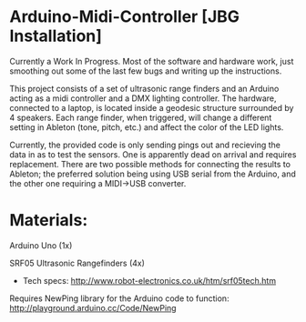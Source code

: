 # Arduino-Midi-Controller [JBG Installation]

Currently a Work In Progress. Most of the software and hardware work, just smoothing out some of the last few bugs and writing up the instructions.

This project consists of a set of ultrasonic range finders and an Arduino acting as a midi controller and a DMX lighting controller. The hardware, connected to a laptop, is located inside a geodesic structure surrounded by 4 speakers. Each range finder, when triggered, will change a different setting in Ableton (tone, pitch, etc.) and affect the color of the LED lights.

Currently, the provided code is only sending pings out and recieving the data in as to test the sensors. One is apparently dead on arrival and requires replacement. There are two possible methods for connecting the results to Ableton; the preferred solution being using USB serial from the Arduino, and the other one requiring a MIDI->USB converter. 

# Materials:

Arduino Uno (1x)

SRF05 Ultrasonic Rangefinders (4x)

- Tech specs: http://www.robot-electronics.co.uk/htm/srf05tech.htm

Requires NewPing library for the Arduino code to function: http://playground.arduino.cc/Code/NewPing
